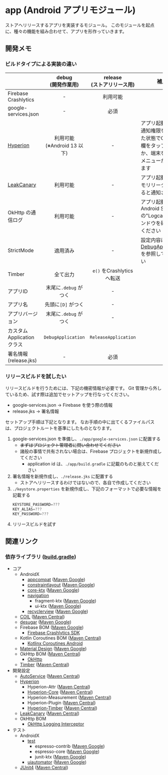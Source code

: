 # app (Android アプリモジュール)
ストアへリリースするアプリを実装するモジュール。
このモジュールを起点に、種々の機能を組み合わせて、アプリを形作っていきます。



## 開発メモ
### ビルドタイプによる実装の違い
| | debug<br />(開発作業用) | release<br />(ストアリリース用) | 補足
--- | :---: | :---: | ---
Firebase Crashlytics | - | 利用可能 |  |
google-services.json | - | 必須 |  |
[Hyperion] | 利用可能<br />(※Android 13 以下) | - | アプリ起動後に、通知権限を許可した状態でOS 通知欄をタップするか、端末を振るとメニューが出てきます
[LeakCanary](https://square.github.io/leakcanary/) | 利用可能 | - | アプリ起動後にメモリリークが起きると通知されます
OkHttp の通信ログ | 利用可能 | - | アプリ起動後にAndroid Studio の"Logcat" ウィンドウを確認してください
StrictMode | 適用済み | - | 設定内容は[DebugApplication](./src/debug/kotlin/jp/co/yumemi/android/code_check/DebugApplication.kt) を参照してください
Timber | 全て出力 | `e()` をCrashlytics へ転送 |  |
アプリID | 末尾に`.debug` がつく | - |  |
アプリ名 | 先頭に`[D]` がつく | - |  |
アプリバージョン | 末尾に`.debug` がつく | - |  |
カスタムApplication クラス | `DebugApplication` | `ReleaseApplication` |  |
署名情報(release.jks) | - | 必須 |  |

### リリースビルドを試したい
リリースビルドを行うためには、下記の機密情報が必要です。
Git 管理から外しているため、試す際は追加でセットアップを行なってください。

* google-services.json -> Firebase を使う際の情報
* release.jks -> 署名情報

セットアップ手順は下記となります。
なお手順の中に出てくるファイルパスは、プロジェクトルートを基準にしたものとなります。

1. google-services.json を準備し、`./app/google-services.json` に配置する
    * ~~まずはプロジェクト管理者に問い合わせてください~~
    * 諸般の事情で共有されない場合は、Firebase プロジェクトを新規作成してください
        * application id は、`./app/build.gradle` に記載のものと揃えてください
1. 署名情報を新規作成し、`./release.jks` に配置する
    * ストアへリリースするわけではないので、各自で作成してください
1. `./keystore.properties` を新規作成し、下記のフォーマットで必要な情報を記載する
    ``` gradle
    KEYSTORE_PASSWORD=???
    KEY_ALIAS=???
    KEY_PASSWORD=???
    ```
1. リリースビルドを試す



## 関連リンク
### 依存ライブラリ ([build.gradle](./build.gradle))
* コア
    * AndroidX
        * [appcompat](https://developer.android.com/jetpack/androidx/releases/appcompat) ([Maven Google](https://mvnrepository.com/artifact/androidx.appcompat/appcompat))
        * [constraintlayout](https://developer.android.com/jetpack/androidx/releases/constraintlayout) ([Maven Google](https://mvnrepository.com/artifact/androidx.constraintlayout/constraintlayout))
        * [core-ktx](https://developer.android.com/jetpack/androidx/releases/core) ([Maven Google](https://mvnrepository.com/artifact/androidx.core/core-ktx))
        * [navigation](https://developer.android.com/jetpack/androidx/releases/navigation)
            * fragment-ktx ([Maven Google](https://mvnrepository.com/artifact/androidx.navigation/navigation-fragment-ktx))
            * ui-ktx ([Maven Google](https://mvnrepository.com/artifact/androidx.navigation/navigation-ui-ktx))
        * [recyclerview](https://developer.android.com/jetpack/androidx/releases/recyclerview) ([Maven Google](https://mvnrepository.com/artifact/androidx.recyclerview/recyclerview))
    * [COIL](https://github.com/coil-kt/coil) ([Maven Central](https://mvnrepository.com/artifact/io.coil-kt/coil))
    * [desugar](https://github.com/google/desugar_jdk_libs) ([Maven Google](https://mvnrepository.com/artifact/com.android.tools/desugar_jdk_libs))
    * Firebase BOM ([Maven Google](https://mvnrepository.com/artifact/com.google.firebase/firebase-bom))
        * [Firebase Crashlytics SDK](https://github.com/firebase/firebase-android-sdk/tree/master/firebase-crashlytics)
    * Kotlin Coroutines BOM ([Maven Central](https://mvnrepository.com/artifact/org.jetbrains.kotlinx/kotlinx-coroutines-bom))
        * [Kotlinx Coroutines Android](https://github.com/Kotlin/kotlinx.coroutines/tree/master/ui/kotlinx-coroutines-android)
    * [Material Design](https://github.com/material-components/material-components-android) ([Maven Google](https://mvnrepository.com/artifact/com.google.android.material/material))
    * OkHttp BOM ([Maven Central](https://mvnrepository.com/artifact/com.squareup.okhttp3/okhttp-bom))
        * [OkHttp](https://github.com/square/okhttp)
    * [Timber](https://github.com/JakeWharton/timber) ([Maven Central](https://mvnrepository.com/artifact/com.jakewharton.timber/timber))
* 開発設定
    * [AutoService](https://github.com/google/auto/tree/main/service) ([Maven Central](https://mvnrepository.com/artifact/com.google.auto.service/auto-service))
    * [Hyperion]
        * Hyperion-Attr ([Maven Central](https://mvnrepository.com/artifact/com.willowtreeapps.hyperion/hyperion-attr))
        * [Hyperion-Core](https://github.com/willowtreeapps/Hyperion-Android/tree/develop/hyperion-core) ([Maven Central](https://mvnrepository.com/artifact/com.willowtreeapps.hyperion/hyperion-core))
        * Hyperion-Measurement ([Maven Central](https://mvnrepository.com/artifact/com.willowtreeapps.hyperion/hyperion-measurement))
        * Hyperion-Plugin ([Maven Central](https://mvnrepository.com/artifact/com.willowtreeapps.hyperion/hyperion-plugin))
        * [Hyperion-Timber](https://github.com/willowtreeapps/Hyperion-Android/tree/develop/hyperion-timber) ([Maven Central](https://mvnrepository.com/artifact/com.willowtreeapps.hyperion/hyperion-timber))
    * [LeakCanary](https://github.com/square/leakcanary) ([Maven Central](https://mvnrepository.com/artifact/com.squareup.leakcanary/leakcanary-android))
    * OkHttp BOM
        * [OkHttp Logging Interceptor](https://github.com/square/okhttp/tree/master/okhttp-logging-interceptor)
* テスト
    * AndroidX
        * [test](https://developer.android.com/jetpack/androidx/releases/test)
            * espresso-contrib ([Maven Google](https://mvnrepository.com/artifact/androidx.test.espresso/espresso-contrib))
            * espresso-core ([Maven Google](https://mvnrepository.com/artifact/androidx.test.espresso/espresso-core))
            * junit-ktx ([Maven Google](https://mvnrepository.com/artifact/androidx.test.ext/junit-ktx))
        * [uiautomator](https://developer.android.com/jetpack/androidx/releases/test-uiautomator) ([Maven Google](https://mvnrepository.com/artifact/androidx.test.uiautomator/uiautomator))
    * [JUnit4](https://github.com/junit-team/junit4) ([Maven Central](https://mvnrepository.com/artifact/junit/junit))



[Hyperion]: https://github.com/willowtreeapps/Hyperion-Android
